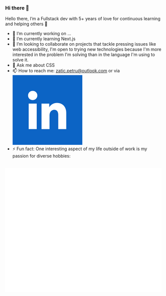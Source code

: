 <link rel="stylesheet" href="https://fonts.googleapis.com/css2?family=Tilt+Neon"></link>
<link rel="stylesheet" href="./css/main.css"></link>

### Hi there 👋

Hello there, I’m a Fullstack dev with 5+ years of love for continuous learning and
helping others 🎉

- 🔭 I’m currently working on ...
- 🌱 I’m currently learning Next.js
- 👯 I’m looking to collaborate on projects that tackle pressing issues like web accessibility, I'm open to trying new technologies because I'm more interested in the problem I'm solving than in the language I'm using to solve it.
- 💬 Ask me about CSS
- 📫 How to reach me: zatic.petru@outlook.com or via <a href="https://www.linkedin.com/in/petru-zatic/"><img src="image/README/1697010812374.png" alt="LinkedIn" class="inline-logo"></a>
- ⚡ Fun fact: One interesting aspect of my life outside of work is my passion for diverse hobbies:


<!--
**zaticpetru/zaticpetru** is a ✨ _special_ ✨ repository because its `README.md` (this file) appears on your GitHub profile.
Here are some ideas to get you started:

- 🔭 I’m currently working on ...
- 🌱 I’m currently learning ...
- 👯 I’m looking to collaborate on ...
- 🤔 I’m looking for help with ...
- 💬 Ask me about ...
- 📫 How to reach me: ...
- 😄 Pronouns: ...
- ⚡ Fun fact: ...
-->

<div align="center">
  <br>
    <img src="header.svg" width="800" height="400" alt="Click to see the source">
  <br>
</div>
